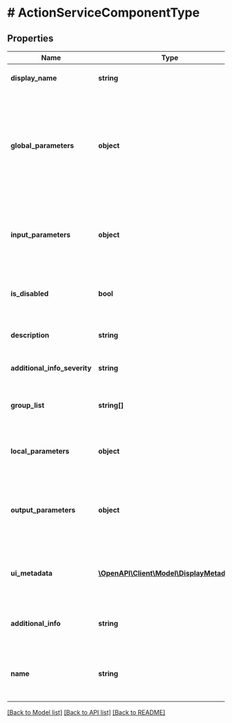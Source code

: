 # # ActionServiceComponentType

## Properties

Name | Type | Description | Notes
------------ | ------------- | ------------- | -------------
**display_name** | **string** | Action service component display name. |
**global_parameters** | **object** | The rule parameters globally available to every component to use. This is provided by system, not by action type or trigger type service. | [optional] [readonly]
**input_parameters** | **object** | The component required input parameter descriptors.  The key is the parameter name | [optional]
**is_disabled** | **bool** | Flag to indicate if this action/trigger type is disabled. | [optional]
**description** | **string** | Action service component type description. |
**additional_info_severity** | **string** | Severity of additional info provided. | [optional]
**group_list** | **string[]** | The group/bucket in which the component falls into. | [optional]
**local_parameters** | **object** | The rule parameters available locally to the action/trigger. | [optional]
**output_parameters** | **object** | The component output parameter descriptors. The key is the parameter name. | [optional]
**ui_metadata** | [**\OpenAPI\Client\Model\DisplayMetadata[]**](DisplayMetadata.md) | The metadata of form fields/params required for UI to render params. | [optional]
**additional_info** | **string** | Additional information about the action/trigger type. | [optional]
**name** | **string** | A preconfigured, or dynamically created component type. |

[[Back to Model list]](../../README.md#models) [[Back to API list]](../../README.md#endpoints) [[Back to README]](../../README.md)
